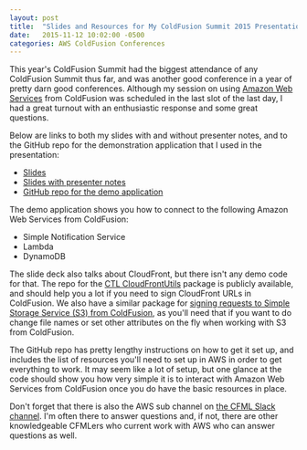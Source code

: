 ```yaml
---
layout: post
title:  "Slides and Resources for My ColdFusion Summit 2015 Presentation on Using AWS Services from CF9"
date:   2015-11-12 10:02:00 -0500
categories: AWS ColdFusion Conferences
---
```


This year's ColdFusion Summit had the biggest attendance of any ColdFusion Summit thus far, and was another good conference in a year of pretty darn good conferences. Although my session on using [Amazon Web Services](https://aws.amazon.com) from ColdFusion was scheduled in the last slot of the last day, I had a great turnout with an enthusiastic response and some great questions.

Below are links to both my slides with and without presenter notes, and to the GitHub repo for the demonstration application that I used in the presentation:

- [Slides](https://dl.dropboxusercontent.com/u/139065/presentationResources/CFSummit2015-CFandAWS.pdf)
- [Slides with presenter notes](https://dl.dropboxusercontent.com/u/139065/presentationResources/CFSummit2015-CFandAWS-presenterNotes.pdf)
- [GitHub repo for the demo application](https://github.com/brianklaas/cfsummit2015)

The demo application shows you how to connect to the following Amazon Web Services from ColdFusion:

- Simple Notification Service
- Lambda
- DynamoDB

The slide deck also talks about CloudFront, but there isn't any demo code for that. The repo for the [CTL CloudFrontUtils](https://github.com/brianklaas/ctlCloudFrontUtils) package is publicly available, and should help you a lot if you need to sign CloudFront URLs in ColdFusion. We also have a similar package for [signing requests to Simple Storage Service (S3) from ColdFusion](https://github.com/brianklaas/ctlS3Utils), as you'll need that if you want to do change file names or set other attributes on the fly when working with S3 from ColdFusion.

The GitHub repo has pretty lengthy instructions on how to get it set up, and includes the list of resources you'll need to set up in AWS in order to get everything to work. It may seem like a lot of setup, but one glance at the code should show you how very simple it is to interact with Amazon Web Services from ColdFusion once you do have the basic resources in place.

Don't forget that there is also the AWS sub channel on [the CFML Slack channel](http://cfml.slack.com). I'm often there to answer questions and, if not, there are other knowledgeable CFMLers who current work with AWS who can answer questions as well.